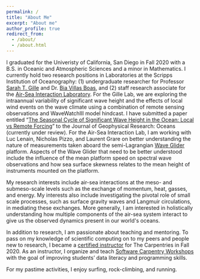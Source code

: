 ```yaml
---
permalink: /
title: "About Me"
excerpt: "About me"
author_profile: true
redirect_from: 
  - /about/
  - /about.html
---
```

I graduated for the Univeristy of California, San Diego in Fall 2020 with a B.S. in Oceanic and Atmospheric Sciences and a minor in Mathematics. I currently hold two research positions in Laboratories at the Scripps Institution of Oceanography: (1) undergraduate researcher for Professor [Sarah T. Gille](http://pordlabs.ucsd.edu/sgille/) and Dr. [Bia Villas Boas](https://biavillasboas.github.io/), and (2) staff research associate for the [Air-Sea Interaction Laboratory](https://airsea.ucsd.edu/). For the Gille Lab, we are exploring the intraannual variability of significant wave height and the effects of local wind events on the wave climate using a combination of remote sensing observations and WaveWatchIII model hindcast. I have submitted a paper entitled “[The Seasonal Cycle of Significant Wave Height in the Ocean: Local vs Remote Forcing](https://www.essoar.org/doi/10.1002/essoar.10506029.1)” to the Journal of Geophysical Research: Oceans (currently under review). For the Air-Sea Interaction Lab, I am working with Luc Lenain, Nicholas Pizzo, and Laurent Grare on better understanding the nature of measurements taken aboard the semi-Lagrangian [Wave Glider](https://airsea.ucsd.edu/instrumentation/waveglider/) platform. Aspects of the Wave Glider that need to be better understood include the influence of the mean platform speed on spectral wave observations and how sea surface skewness relates to the mean height of instruments mounted on the platform. 

My research interests include air-sea interactions at the meso- and submeso-scale levels such as the exchange of momentum, heat, gasses, and energy. My interests also include investigating the pivotal role of small scale processes, such as surface gravity waves and Langmuir circulations, in mediating these exchanges. More generally, I am interested in holistically understanding how multiple components of the air-sea system interact to give us the observed dynamics present in our world's oceans. 

In addition to research, I am passionate about teaching and mentoring. To pass on my knowledge of scientific computing on to my peers and people new to research, I became a [certified instructor](https://lcolosi.github.io/files/colosi_luke_SWC_cert.pdf) for The Carpentries in Fall 2020. As an instructor, I organize and teach [Software Carpentry Workshops](https://software-carpentry.org/) with the goal of improving students’ data literacy and programming skills.

For my pastime activities, I enjoy surfing, rock-climbing, and running.
